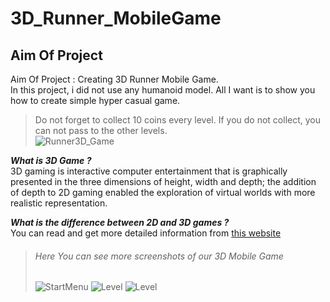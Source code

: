 # 3D_Runner_MobileGame
## Aim Of Project

Aim Of Project : Creating 3D Runner Mobile Game.
<br/>In this project, i did not use any humanoid model. All I want is to show you how to create simple hyper casual game.
>Do not forget to collect 10 coins every level. If you do not collect, you can not pass to the other levels.
<br/>![Runner3D_Game](https://github.com/kaanoztekin99/Runner3D_Game/blob/main/Assets/ScreenShotsOfGame/game.gif?raw=true)

***What is 3D Game ?***
<br/>3D gaming is interactive computer entertainment that is graphically presented in the three dimensions of height, width and depth; the addition of depth to 2D gaming enabled the exploration of virtual worlds with more realistic representation.

***What is the difference between 2D and 3D games ?***
<br/>You can read and get more detailed information from [this website](https://unity.com/how-to/difference-between-2D-and-3D-games)

>###### Here You can see more screenshots of our 3D Mobile Game
>![StartMenu](https://github.com/kaanoztekin99/Runner3D_Game/blob/main/Assets/ScreenShotsOfGame/start_game_menu.png?raw=true)
>![Level](https://github.com/kaanoztekin99/Runner3D_Game/blob/main/Assets/ScreenShotsOfGame/level1_ss.png?raw=true)
>![Level](https://github.com/kaanoztekin99/Runner3D_Game/blob/main/Assets/ScreenShotsOfGame/level2_ss.png?raw=true)

